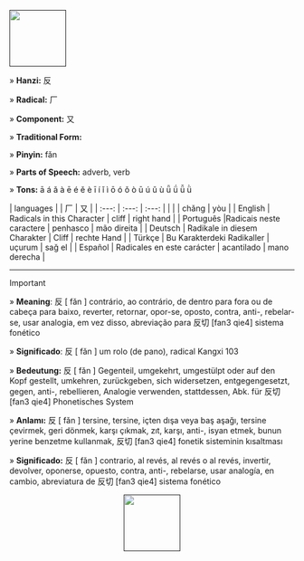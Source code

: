<a href="" target="blank"><img align="center" src="" alt="" height="100" /></a> 

» **Hanzi:** 反

» **Radical:** 厂

» **Component:** 又 

» **Traditional Form:**

» **Pinyin:** fǎn

» **Parts of Speech:** adverb, verb

» **Tons:** ā á ǎ à ē é ě è ī í ǐ ì ō ó ǒ ò ū ú ǔ ù ǖ ǘ ǚ ǜ 	

| languages |  | 厂 | 又 |
| :---: | :---: | :---: |
|  |   | chǎng | yòu |
| English | Radicals in this Character | cliff  | right hand |
| Português |Radicais neste caractere | penhasco | mão direita |
| Deutsch | Radikale in diesem Charakter | Cliff | rechte Hand |
| Türkçe | Bu Karakterdeki Radikaller | uçurum | sağ el |
| Español | Radicales en este carácter | acantilado | mano derecha |

***
> [!IMPORTANT]
>
> » **Meaning**: 反 [ fǎn ] contrário, ao contrário, de dentro para fora ou de cabeça para baixo, reverter, retornar, opor-se, oposto, contra, anti-, rebelar-se, usar analogia, em vez disso, abreviação para 反切 [fan3 qie4] sistema fonético
>
> » **Significado**: 反 [ fǎn ] um rolo (de pano), radical Kangxi 103
>
> » **Bedeutung:** 反 [ fǎn ] Gegenteil, umgekehrt, umgestülpt oder auf den Kopf gestellt, umkehren, zurückgeben, sich widersetzen, entgegengesetzt, gegen, anti-, rebellieren, Analogie verwenden, stattdessen, Abk. für 反切 [fan3 qie4] Phonetisches System
>
> » **Anlamı:** 反 [ fǎn ] tersine, tersine, içten dışa veya baş aşağı, tersine çevirmek, geri dönmek, karşı çıkmak, zıt, karşı, anti-, isyan etmek, bunun yerine benzetme kullanmak, 反切 [fan3 qie4] fonetik sisteminin kısaltması
> 
> » **Significado:** 反 [ fǎn ] contrario, al revés, al revés o al revés, invertir, devolver, oponerse, opuesto, contra, anti-, rebelarse, usar analogía, en cambio, abreviatura de 反切 [fan3 qie4] sistema fonético

<p align="center">
<a href="" target="blank"><img align="center" src="" alt="" height="100" /></a> 
</p>
